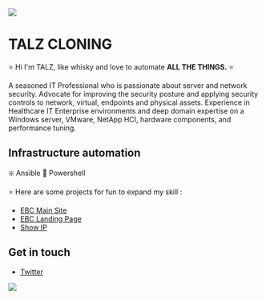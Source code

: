 
<img src="https://t3.talz.net/talz/talz-cloning.png"/>

# TALZ CLONING

⭐ Hi I'm TALZ, like whisky and love to automate **ALL THE THINGS.** ⭐ 

A seasoned IT Professional who is passionate about server and network security. Advocate for improving the security posture and applying security controls to network, virtual, endpoints and physical assets. Experience in Healthcare IT Enterprise environments and deep domain expertise on a Windows server, VMware, NetApp HCI, hardware components, and performance tuning.

## Infrastructure automation
❇️ Ansible
🌟 Powershell

:star: Here are some projects for fun to expand my skill : 
- [EBC Main Site](https://www.effectiveconsultancy.com.au/)
- [EBC Landing Page](https://sydney.effectiveconsultancy.com.au/)
- [Show IP](https://showip.io/)


## Get in touch
- [Twitter](https://twitter.com/talzcloning)



![](https://komarev.com/ghpvc/?username=talzcloning)
